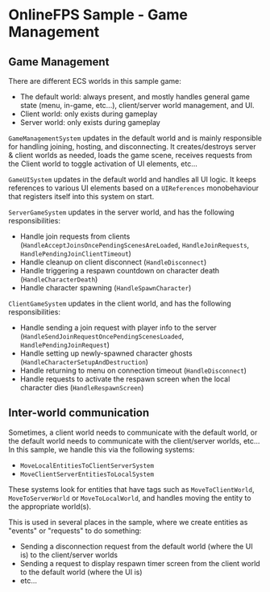 
# OnlineFPS Sample - Game Management

## Game Management

There are different ECS worlds in this sample game:
* The default world: always present, and mostly handles general game state (menu, in-game, etc...), client/server world management, and UI.
* Client world: only exists during gameplay
* Server world: only exists during gameplay

`GameManagementSystem` updates in the default world and is mainly responsible for handling joining, hosting, and disconnecting. It creates/destroys server & client worlds as needed, loads the game scene, receives requests from the Client world to toggle activation of UI elements, etc...

`GameUISystem` updates in the default world and handles all UI logic. It keeps references to various UI elements based on a `UIReferences` monobehaviour that registers itself into this system on start.

`ServerGameSystem` updates in the server world, and has the following responsibilities:
* Handle join requests from clients (`HandleAcceptJoinsOncePendingScenesAreLoaded`, `HandleJoinRequests`, `HandlePendingJoinClientTimeout`)
* Handle cleanup on client disconnect (`HandleDisconnect`)
* Handle triggering a respawn countdown on character death (`HandleCharacterDeath`)
* Handle character spawning (`HandleSpawnCharacter`)

`ClientGameSystem` updates in the client world, and has the following responsibilities:
* Handle sending a join request with player info to the server (`HandleSendJoinRequestOncePendingScenesLoaded`, `HandlePendingJoinRequest`)
* Handle setting up newly-spawned character ghosts (`HandleCharacterSetupAndDestruction`)
* Handle returning to menu on connection timeout (`HandleDisconnect`)
* Handle requests to activate the respawn screen when the local character dies (`HandleRespawnScreen`)


## Inter-world communication

Sometimes, a client world needs to communicate with the default world, or the default world needs to communicate with the client/server worlds, etc... In this sample, we handle this via the following systems:
* `MoveLocalEntitiesToClientServerSystem`
* `MoveClientServerEntitiesToLocalSystem`

These systems look for entities that have tags such as `MoveToClientWorld`, `MoveToServerWorld` or `MoveToLocalWorld`, and handles moving the entity to the appropriate world(s).

This is used in several places in the sample, where we create entities as "events" or "requests" to do something:
* Sending a disconnection request from the default world (where the UI is) to the client/server worlds
* Sending a request to display respawn timer screen from the client world to the default world (where the UI is)
* etc...